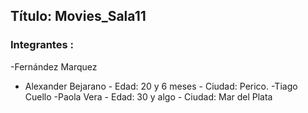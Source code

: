 ## Título: Movies_Sala11
### Integrantes :
-Fernández Marquez
- Alexander Bejarano - Edad: 20 y 6 meses - Ciudad: Perico.
-Tiago Cuello
-Paola Vera - Edad: 30 y algo - Ciudad: Mar del Plata
